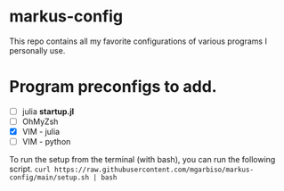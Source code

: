 # markus-config
This repo contains all my favorite configurations of various programs I personally use.

# Program preconfigs to add.
- [ ] julia **startup.jl**
- [ ] OhMyZsh
- [x] VIM - julia
- [ ] VIM - python

To run the setup from the terminal (with bash), you can run the following script.
`curl https://raw.githubusercontent.com/mgarbiso/markus-config/main/setup.sh | bash`
